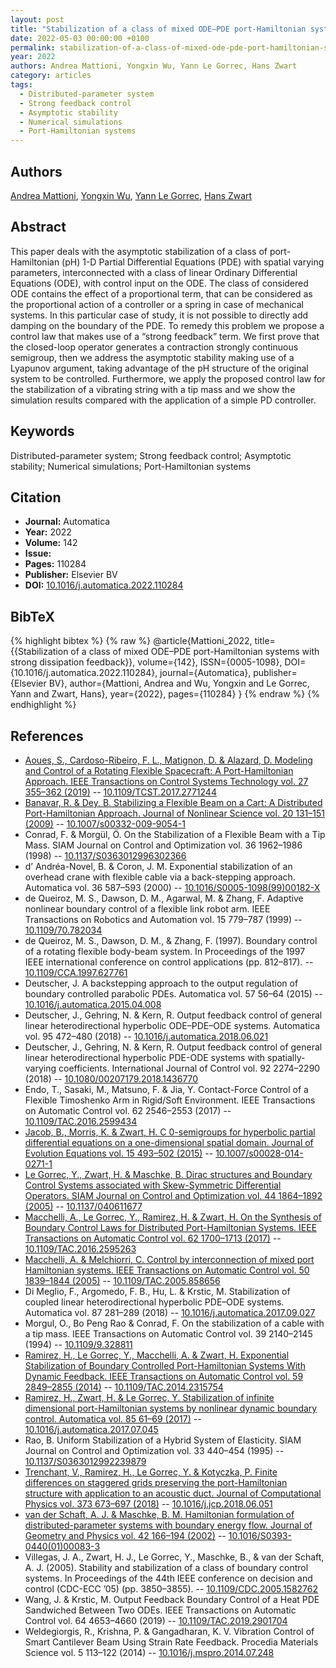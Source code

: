 ```yaml
---
layout: post
title: "Stabilization of a class of mixed ODE–PDE port-Hamiltonian systems with strong dissipation feedback"
date: 2022-05-03 00:00:00 +0100
permalink: stabilization-of-a-class-of-mixed-ode-pde-port-hamiltonian-systems-with-strong-dissipation-feedback
year: 2022
authors: Andrea Mattioni, Yongxin Wu, Yann Le Gorrec, Hans Zwart
category: articles
tags:
  - Distributed-parameter system
  - Strong feedback control
  - Asymptotic stability
  - Numerical simulations
  - Port-Hamiltonian systems
---
```

 
## Authors
[Andrea Mattioni](authors/andrea_mattioni), [Yongxin Wu](authors/yongxin_wu), [Yann Le Gorrec](authors/yann_le_gorrec), [Hans Zwart](authors/hans_zwart)
 
## Abstract
This paper deals with the asymptotic stabilization of a class of port-Hamiltonian (pH) 1-D Partial Differential Equations (PDE) with spatial varying parameters, interconnected with a class of linear Ordinary Differential Equations (ODE), with control input on the ODE. The class of considered ODE contains the effect of a proportional term, that can be considered as the proportional action of a controller or a spring in case of mechanical systems. In this particular case of study, it is not possible to directly add damping on the boundary of the PDE. To remedy this problem we propose a control law that makes use of a “strong feedback” term. We first prove that the closed-loop operator generates a contraction strongly continuous semigroup, then we address the asymptotic stability making use of a Lyapunov argument, taking advantage of the pH structure of the original system to be controlled. Furthermore, we apply the proposed control law for the stabilization of a vibrating string with a tip mass and we show the simulation results compared with the application of a simple PD controller.
 
## Keywords
Distributed-parameter system; Strong feedback control; Asymptotic stability; Numerical simulations; Port-Hamiltonian systems
 
## Citation
- **Journal:** Automatica
- **Year:** 2022
- **Volume:** 142
- **Issue:** 
- **Pages:** 110284
- **Publisher:** Elsevier BV
- **DOI:** [10.1016/j.automatica.2022.110284](https://doi.org/10.1016/j.automatica.2022.110284)
 
## BibTeX
{% highlight bibtex %}
{% raw %}
@article{Mattioni_2022,
  title={{Stabilization of a class of mixed ODE–PDE port-Hamiltonian systems with strong dissipation feedback}},
  volume={142},
  ISSN={0005-1098},
  DOI={10.1016/j.automatica.2022.110284},
  journal={Automatica},
  publisher={Elsevier BV},
  author={Mattioni, Andrea and Wu, Yongxin and Le Gorrec, Yann and Zwart, Hans},
  year={2022},
  pages={110284}
}
{% endraw %}
{% endhighlight %}
 
## References
- [Aoues, S., Cardoso-Ribeiro, F. L., Matignon, D. & Alazard, D. Modeling and Control of a Rotating Flexible Spacecraft: A Port-Hamiltonian Approach. IEEE Transactions on Control Systems Technology vol. 27 355–362 (2019)](modeling-and-control-of-a-rotating-flexible-spacecraft-a-port-hamiltonian-approach) -- [10.1109/TCST.2017.2771244](https://doi.org/10.1109/TCST.2017.2771244)
- [Banavar, R. & Dey, B. Stabilizing a Flexible Beam on a Cart: A Distributed Port-Hamiltonian Approach. Journal of Nonlinear Science vol. 20 131–151 (2009)](stabilizing-a-flexible-beam-on-a-cart-a-distributed-port-hamiltonian-approach) -- [10.1007/s00332-009-9054-1](https://doi.org/10.1007/s00332-009-9054-1)
- Conrad, F. & Morgül, Ö. On the Stabilization of a Flexible Beam with a Tip Mass. SIAM Journal on Control and Optimization vol. 36 1962–1986 (1998) -- [10.1137/S0363012996302366](https://doi.org/10.1137/S0363012996302366)
- d’ Andréa-Novel, B. & Coron, J. M. Exponential stabilization of an overhead crane with flexible cable via a back-stepping approach. Automatica vol. 36 587–593 (2000) -- [10.1016/S0005-1098(99)00182-X](https://doi.org/10.1016/S0005-1098(99)00182-X)
- de Queiroz, M. S., Dawson, D. M., Agarwal, M. & Zhang, F. Adaptive nonlinear boundary control of a flexible link robot arm. IEEE Transactions on Robotics and Automation vol. 15 779–787 (1999) -- [10.1109/70.782034](https://doi.org/10.1109/70.782034)
- de Queiroz, M. S., Dawson, D. M., & Zhang, F. (1997). Boundary control of a rotating flexible body-beam system. In Proceedings of the 1997 IEEE international conference on control applications (pp. 812–817). -- [10.1109/CCA.1997.627761](https://doi.org/10.1109/CCA.1997.627761)
- Deutscher, J. A backstepping approach to the output regulation of boundary controlled parabolic PDEs. Automatica vol. 57 56–64 (2015) -- [10.1016/j.automatica.2015.04.008](https://doi.org/10.1016/j.automatica.2015.04.008)
- Deutscher, J., Gehring, N. & Kern, R. Output feedback control of general linear heterodirectional hyperbolic ODE–PDE–ODE systems. Automatica vol. 95 472–480 (2018) -- [10.1016/j.automatica.2018.06.021](https://doi.org/10.1016/j.automatica.2018.06.021)
- Deutscher, J., Gehring, N. & Kern, R. Output feedback control of general linear heterodirectional hyperbolic PDE-ODE systems with spatially-varying coefficients. International Journal of Control vol. 92 2274–2290 (2018) -- [10.1080/00207179.2018.1436770](https://doi.org/10.1080/00207179.2018.1436770)
- Endo, T., Sasaki, M., Matsuno, F. & Jia, Y. Contact-Force Control of a Flexible Timoshenko Arm in Rigid/Soft Environment. IEEE Transactions on Automatic Control vol. 62 2546–2553 (2017) -- [10.1109/TAC.2016.2599434](https://doi.org/10.1109/TAC.2016.2599434)
- [Jacob, B., Morris, K. & Zwart, H. C 0-semigroups for hyperbolic partial differential equations on a one-dimensional spatial domain. Journal of Evolution Equations vol. 15 493–502 (2015)](c-0-semigroups-for-hyperbolic-partial-differential-equations-on-a-one-dimensional-spatial-domain) -- [10.1007/s00028-014-0271-1](https://doi.org/10.1007/s00028-014-0271-1)
- [Le Gorrec, Y., Zwart, H. & Maschke, B. Dirac structures and Boundary Control Systems associated with Skew-Symmetric Differential Operators. SIAM Journal on Control and Optimization vol. 44 1864–1892 (2005)](dirac-structures-and-boundary-control-systems-associated-with-skew-symmetric-differential-operators) -- [10.1137/040611677](https://doi.org/10.1137/040611677)
- [Macchelli, A., Le Gorrec, Y., Ramirez, H. & Zwart, H. On the Synthesis of Boundary Control Laws for Distributed Port-Hamiltonian Systems. IEEE Transactions on Automatic Control vol. 62 1700–1713 (2017)](on-the-synthesis-of-boundary-control-laws-for-distributed-port-hamiltonian-systems) -- [10.1109/TAC.2016.2595263](https://doi.org/10.1109/TAC.2016.2595263)
- [Macchelli, A. & Melchiorri, C. Control by interconnection of mixed port Hamiltonian systems. IEEE Transactions on Automatic Control vol. 50 1839–1844 (2005)](control-by-interconnection-of-mixed-port-hamiltonian-systems) -- [10.1109/TAC.2005.858656](https://doi.org/10.1109/TAC.2005.858656)
- Di Meglio, F., Argomedo, F. B., Hu, L. & Krstic, M. Stabilization of coupled linear heterodirectional hyperbolic PDE–ODE systems. Automatica vol. 87 281–289 (2018) -- [10.1016/j.automatica.2017.09.027](https://doi.org/10.1016/j.automatica.2017.09.027)
- Morgul, O., Bo Peng Rao & Conrad, F. On the stabilization of a cable with a tip mass. IEEE Transactions on Automatic Control vol. 39 2140–2145 (1994) -- [10.1109/9.328811](https://doi.org/10.1109/9.328811)
- [Ramirez, H., Le Gorrec, Y., Macchelli, A. & Zwart, H. Exponential Stabilization of Boundary Controlled Port-Hamiltonian Systems With Dynamic Feedback. IEEE Transactions on Automatic Control vol. 59 2849–2855 (2014)](exponential-stabilization-of-boundary-controlled-port-hamiltonian-systems-with-dynamic-feedback) -- [10.1109/TAC.2014.2315754](https://doi.org/10.1109/TAC.2014.2315754)
- [Ramirez, H., Zwart, H. & Le Gorrec, Y. Stabilization of infinite dimensional port-Hamiltonian systems by nonlinear dynamic boundary control. Automatica vol. 85 61–69 (2017)](stabilization-of-infinite-dimensional-port-hamiltonian-systems-by-nonlinear-dynamic-boundary-control) -- [10.1016/j.automatica.2017.07.045](https://doi.org/10.1016/j.automatica.2017.07.045)
- Rao, B. Uniform Stabilization of a Hybrid System of Elasticity. SIAM Journal on Control and Optimization vol. 33 440–454 (1995) -- [10.1137/S0363012992239879](https://doi.org/10.1137/S0363012992239879)
- [Trenchant, V., Ramirez, H., Le Gorrec, Y. & Kotyczka, P. Finite differences on staggered grids preserving the port-Hamiltonian structure with application to an acoustic duct. Journal of Computational Physics vol. 373 673–697 (2018)](finite-differences-on-staggered-grids-preserving-the-port-hamiltonian-structure-with-application-to-an-acoustic-duct) -- [10.1016/j.jcp.2018.06.051](https://doi.org/10.1016/j.jcp.2018.06.051)
- [van der Schaft, A. J. & Maschke, B. M. Hamiltonian formulation of distributed-parameter systems with boundary energy flow. Journal of Geometry and Physics vol. 42 166–194 (2002)](hamiltonian-formulation-of-distributed-parameter-systems-with-boundary-energy-flow) -- [10.1016/S0393-0440(01)00083-3](https://doi.org/10.1016/S0393-0440(01)00083-3)
- Villegas, J. A., Zwart, H. J., Le Gorrec, Y., Maschke, B., & van der Schaft, A. J. (2005). Stability and stabilization of a class of boundary control systems. In Proceedings of the 44th IEEE conference on decision and control (CDC-ECC ’05) (pp. 3850–3855). -- [10.1109/CDC.2005.1582762](https://doi.org/10.1109/CDC.2005.1582762)
- Wang, J. & Krstic, M. Output Feedback Boundary Control of a Heat PDE Sandwiched Between Two ODEs. IEEE Transactions on Automatic Control vol. 64 4653–4660 (2019) -- [10.1109/TAC.2019.2901704](https://doi.org/10.1109/TAC.2019.2901704)
- Weldegiorgis, R., Krishna, P. & Gangadharan, K. V. Vibration Control of Smart Cantilever Beam Using Strain Rate Feedback. Procedia Materials Science vol. 5 113–122 (2014) -- [10.1016/j.mspro.2014.07.248](https://doi.org/10.1016/j.mspro.2014.07.248)

